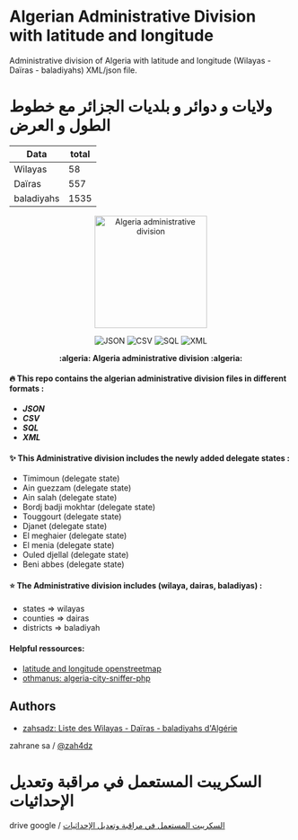 Algerian Administrative Division with latitude and longitude
============================================================

Administrative division of Algeria with latitude and longitude (Wilayas - Daïras - baladiyahs) XML/json file.

ولايات و دوائر و بلديات الجزائر مع خطوط الطول و العرض
============================================================


| Data            |   total  |
------------------|----------|
| Wilayas         |    58    |
| Daïras          |    557   |
| baladiyahs      |    1535  |



<p align="center">
    <img src="https://github.com/zahsadz/algeria-administrative-division/blob/master/algeria.png" width="200"  alt="Algeria administrative division">
  <p align="center">
    <img src="https://img.shields.io/badge/1-JSON-ffd32a.svg" alt="JSON">
    <img src="https://img.shields.io/badge/2-CSV-808e9b.svg" alt="CSV">
    <img src="https://img.shields.io/badge/5-SQL-27ae60.svg" alt="SQL">
    <img src="https://img.shields.io/badge/6-XML-27ae60.svg" alt="XML">
  </p>
  <p align="center">
    <strong>:algeria: Algeria administrative division :algeria:</strong>
  </p>
</p>

#### :fire: This repo contains the algerian administrative division files in different formats :

 - ***JSON***
 - ***CSV***
 - ***SQL***
 - ***XML***
 
#### :sparkles: This Administrative division includes the newly added delegate states :
 
 - Timimoun (delegate state)
 - Ain guezzam (delegate state)
 - Ain salah (delegate state)
 - Bordj badji mokhtar (delegate state)
 - Touggourt (delegate state)
 - Djanet (delegate state)
 - El meghaier (delegate state)
 - El menia (delegate state)
 - Ouled djellal (delegate state)
 - Beni abbes (delegate state)
 
 
#### :star: The Administrative division includes (wilaya, dairas, baladiyas) :

 - states    => wilayas
 - counties  => dairas
 - districts => baladiyah
 
 
#### Helpful ressources:

* [latitude and longitude openstreetmap](https://openstreetmap.org)
* [othmanus: algeria-city-sniffer-php](https://github.com/othmanus/algeria-city-sniffer-php)

## Authors

* [zahsadz: Liste des Wilayas - Daïras - baladiyahs d'Algérie](https://github.com/zahsadz)

zahrane sa / [@zah4dz](https://fb.me/zah4dz)

السكريبت المستعمل في مراقبة وتعديل الإحداثيات
============================================================

drive google / [السكريبت المستعمل في مراقبة وتعديل الإحداثيات](https://drive.google.com/file/d/11HYBTLpsWxjlss_X1t64wv9FsCCudqXH/view?usp=drivesdk
)
